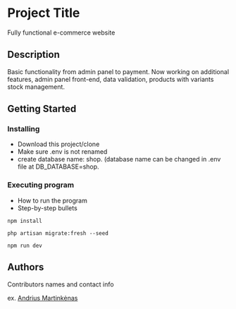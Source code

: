 # Project Title

Fully functional e-commerce website

## Description

Basic functionality from admin panel to payment. Now
working on additional features, admin panel front-end, data
validation, products with variants stock management.

## Getting Started

### Installing

* Download this project/clone
* Make sure .env is not renamed
* create database name: shop. (database name can be changed in .env file at DB_DATABASE=shop.

### Executing program

* How to run the program
* Step-by-step bullets
```
npm install
```

```
php artisan migrate:fresh --seed
```

```
npm run dev
```

## Authors

Contributors names and contact info

ex. [Andrius Martinkėnas]((https://github.com/AndriusMart))

